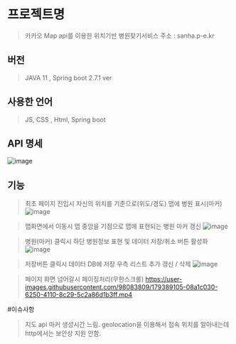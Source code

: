 # 프로젝트명
> 카카오 Map api를 이용한 위치기반 병원찾기서비스 
> 주소 : sanha.p-e.kr

## 버전
>JAVA 11 , Spring boot 2.7.1 ver

## 사용한 언어 
>JS, CSS , Html, Spring boot

## API 명세 
![image](https://user-images.githubusercontent.com/98083809/179388320-5a1ff4ba-f0c5-407c-9dd4-be6612421e70.png)

## 기능
> 최초 페이지 진입시 자신의 위치를 기준으로(위도/경도) 맵에 병원 표시(마커)
![image](https://user-images.githubusercontent.com/98083809/179388603-01d5522e-4950-41a4-908d-72944f77a29f.png)

>맵화면에서 이동시 맵 중앙을 기점으로 맵에 표현되는 병원 마커 갱신
![image](https://user-images.githubusercontent.com/98083809/179388662-b9071906-143f-4e4e-9b15-b5421ee76df5.png)

>병원(마커) 클릭시 하단 병원정보 표현 및 데이터 저장/취소 버튼 활성화
![image](https://user-images.githubusercontent.com/98083809/179388701-e11391c7-f5c9-49c1-aaf8-c954994b2965.png)

>저장버튼 클릭시 데이터 DB에 저장 우측 리스트 추가 갱신 / 삭제
![image](https://user-images.githubusercontent.com/98083809/179388755-727b30c4-8184-4d95-8e3b-b0d25828177b.png)

>페이지 화면 넘어갈시 페이징처리(무한스크롤)
https://user-images.githubusercontent.com/98083809/179389105-08a1c030-6250-4110-8c29-5c2a86d1b3ff.mp4

#이슈사항
>지도 api 마커 생성시간 느림.
>geolocation을 이용해서 접속 위치를 알아내는데 http에서는 보안상 지원 안함. 
